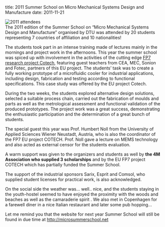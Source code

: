title: 2011 Summer School on Micro Mechanical Systems Design and Manufacture
date: 2011-11-21 

![2011 attendees](/4m-association/images/dsc_4771_b.jpg)   
The 2011 edition of the Summer School on “Micro Mechanical Systems Design and Manufacture” organised by DTU was attended by 20 students representing 7 countries of affiliation and 10 nationalities!
<!--break-->
The students took part in an intense training made of lectures mainly in the mornings and project work in the afternoons. This year the summer school was spiced up with involvement in the activities of the cutting edge [FP7 research project Cotech](http://www.fp7-cotech.eu/), featuring guest teachers from CEA, MEC, Sonion and Fotec, partners of this EU project. The students’ task was to create a fully working prototype of a microfluidic cooler for industrial applications, including design, fabrication and testing according to functional specifications. This case study was offered by the EU project Cotech.  
  
During the two weeks, the students explored alternative design solutions, selected a suitable process chain, carried out the fabrication of moulds and parts as well as the metrological assessment and functional validation of the produced prototypes. The project work was a great success, demonstrating the enthusiastic participation and the determination of a great bunch of students.

The special guest this year was Prof. Humbert Noll from the University of Applied Sciences Wiener Neustadt, Austria, who is also the coordinator of the FP7 EU project COTECH. Prof. Noll gave a lecture on MEMS technology and also acted as external censor for the students  evaluation.

A warm support was given to the organizers and students as well by **the 4M Association who supplied 3 scholarships** and by the EU FP7 project COTECH which has partially funded the Summer School.   
  
The support of the industrial sponsors Sarix, Esprit and Comsol, who supplied student licenses for practical work, is also acknowledged.

On the social side the weather was… well.. nice, and the students staying in the youth-hostel seemed to have enjoyed the proximity with the woods and beaches as well as the camaraderie spirit . We also met in Copenhagen for a farewell diner in a nice Italian restaurant and later some pub hopping... 

Let me remind you that the website for next year Summer School will still be found in due time at http://microsummerschool.net